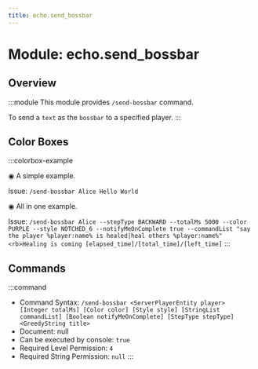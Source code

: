 ```yaml
---
title: echo.send_bossbar
---
```



# Module: echo.send_bossbar

## Overview
:::module
  This module provides `/send-bossbar` command.
  
  To send a `text` as the `bossbar` to a specified player.
:::
## Color Boxes

:::colorbox-example

  ◉ A simple example.
  
  Issue: `/send-bossbar Alice Hello World`
  
  
  
  ◉ All in one example.
  
  Issue: `/send-bossbar Alice --stepType BACKWARD --totalMs 5000 --color PURPLE --style NOTCHED_6 --notifyMeOnComplete true --commandList "say the player %player:name% is healed|heal others %player:name%" <rb>Healing is coming [elapsed_time]/[total_time]/[left_time]`
:::

## Commands
:::command
- Command Syntax: `/send-bossbar <ServerPlayerEntity player> [Integer totalMs] [Color color] [Style style] [StringList commandList] [Boolean notifyMeOnComplete] [StepType stepType] <GreedyString title>`
- Document: null
- Can be executed by console: `true`
- Required Level Permission: `4`
- Required String Permission: `null`
:::
